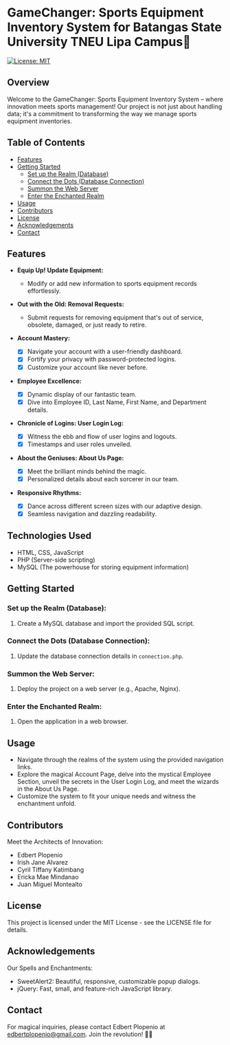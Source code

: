 # GameChanger: Sports Equipment Inventory System for Batangas State University TNEU Lipa Campus🚀 

[![License: MIT](https://img.shields.io/badge/License-MIT-yellow.svg)](https://opensource.org/licenses/MIT)

## Overview

Welcome to the GameChanger: Sports Equipment Inventory System – where innovation meets sports management! Our project is not just about handling data; it's a commitment to transforming the way we manage sports equipment inventories.

## Table of Contents

- [Features](#features)
- [Getting Started](#getting-started)
  - [Set up the Realm (Database)](#set-up-the-realm-database)
  - [Connect the Dots (Database Connection)](#connect-the-dots-database-connection)
  - [Summon the Web Server](#summon-the-web-server)
  - [Enter the Enchanted Realm](#enter-the-enchanted-realm)
- [Usage](#usage)
- [Contributors](#contributors)
- [License](#license)
- [Acknowledgements](#acknowledgements)
- [Contact](#contact)

## Features

- **Equip Up! Update Equipment:**
  - Modify or add new information to sports equipment records effortlessly.

- **Out with the Old: Removal Requests:**
  - Submit requests for removing equipment that's out of service, obsolete, damaged, or just ready to retire.

- **Account Mastery:**
  - [x] Navigate your account with a user-friendly dashboard.
  - [x] Fortify your privacy with password-protected logins.
  - [x] Customize your account like never before.

- **Employee Excellence:**
  - [x] Dynamic display of our fantastic team.
  - [x] Dive into Employee ID, Last Name, First Name, and Department details.

- **Chronicle of Logins: User Login Log:**
  - [x] Witness the ebb and flow of user logins and logouts.
  - [x] Timestamps and user roles unveiled.

- **About the Geniuses: About Us Page:**
  - [x] Meet the brilliant minds behind the magic.
  - [x] Personalized details about each sorcerer in our team.

- **Responsive Rhythms:**
  - [x] Dance across different screen sizes with our adaptive design.
  - [x] Seamless navigation and dazzling readability.

## Technologies Used

- HTML, CSS, JavaScript
- PHP (Server-side scripting)
- MySQL (The powerhouse for storing equipment information)

## Getting Started

### Set up the Realm (Database):

1. Create a MySQL database and import the provided SQL script.

### Connect the Dots (Database Connection):

1. Update the database connection details in `connection.php`.

### Summon the Web Server:

1. Deploy the project on a web server (e.g., Apache, Nginx).

### Enter the Enchanted Realm:

1. Open the application in a web browser.

## Usage

- Navigate through the realms of the system using the provided navigation links.
- Explore the magical Account Page, delve into the mystical Employee Section, unveil the secrets in the User Login Log, and meet the wizards in the About Us Page.
- Customize the system to fit your unique needs and witness the enchantment unfold.

## Contributors

Meet the Architects of Innovation:

- Edbert Plopenio
- Irish Jane Alvarez
- Cyril Tiffany Katimbang
- Ericka Mae Mindanao
- Juan Miguel Montealto

## License

This project is licensed under the MIT License - see the LICENSE file for details.

## Acknowledgements

Our Spells and Enchantments:

- SweetAlert2: Beautiful, responsive, customizable popup dialogs.
- jQuery: Fast, small, and feature-rich JavaScript library.

## Contact

For magical inquiries, please contact Edbert Plopenio at edbertplopenio@gmail.com. Join the revolution! 🌟🔮
